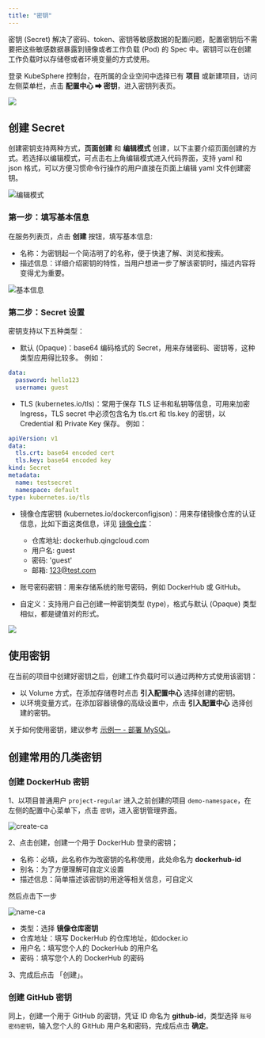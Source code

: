```yaml
---
title: "密钥"
---
```


密钥 (Secret) 解决了密码、token、密钥等敏感数据的配置问题，配置密钥后不需要把这些敏感数据暴露到镜像或者工作负载 (Pod) 的 Spec 中。密钥可以在创建工作负载时以存储卷或者环境变量的方式使用。

登录 KubeSphere 控制台，在所属的企业空间中选择已有 **项目** 或新建项目，访问左侧菜单栏，点击 **配置中心 ➡ 密钥**，进入密钥列表页。

![](https://pek3b.qingstor.com/kubesphere-docs/png/20190514094405.png)

## 创建 Secret

创建密钥支持两种方式，**页面创建** 和 **编辑模式** 创建，以下主要介绍页面创建的方式。若选择以编辑模式，可点击右上角编辑模式进入代码界面，支持 yaml 和 json 格式，可以方便习惯命令行操作的用户直接在页面上编辑 yaml 文件创建密钥。

![编辑模式](/secret-cmd.png)

### 第一步：填写基本信息

在服务列表页，点击 **创建** 按钮，填写基本信息:

- 名称：为密钥起一个简洁明了的名称，便于快速了解、浏览和搜索。
- 描述信息：详细介绍密钥的特性，当用户想进一步了解该密钥时，描述内容将变得尤为重要。

![基本信息](/secret-basic.png)

### 第二步：Secret 设置

密钥支持以下五种类型：

- 默认 (Opaque)：base64 编码格式的 Secret，用来存储密码、密钥等，这种类型应用得比较多。
例如：

```yaml
data:
  password: hello123
  username: guest
```

- TLS (kubernetes.io/tls)：常用于保存 TLS 证书和私钥等信息，可用来加密 Ingress，TLS secret 中必须包含名为 tls.crt 和 tls.key 的密钥，以 Credential 和 Private Key 保存。
例如：

```yaml
apiVersion: v1
data:
  tls.crt: base64 encoded cert
  tls.key: base64 encoded key
kind: Secret
metadata:
  name: testsecret
  namespace: default
type: kubernetes.io/tls
```

- 镜像仓库密钥 (kubernetes.io/dockerconfigjson)：用来存储镜像仓库的认证信息，比如下面这类信息，详见 [镜像仓库](../image-registry)：
   - 仓库地址: dockerhub.qingcloud.com
   - 用户名: guest
   - 密码: 'guest'
   - 邮箱: 123@test.com


- 账号密码密钥：用来存储系统的账号密码，例如 DockerHub 或 GitHub。


- 自定义：支持用户自己创建一种密钥类型 (type)，格式与默认 (Opaque) 类型相似，都是键值对的形式。

![](https://pek3b.qingstor.com/kubesphere-docs/png/20190429154941.png)

## 使用密钥

在当前的项目中创建好密钥之后，创建工作负载时可以通过两种方式使用该密钥：

- 以 Volume 方式，在添加存储卷时点击 **引入配置中心** 选择创建的密钥。
- 以环境变量方式，在添加容器镜像的高级设置中，点击 **引入配置中心** 选择创建的密钥。

关于如何使用密钥，建议参考 [示例一 - 部署 MySQL](../../quick-start/mysql-deployment)。

## 创建常用的几类密钥

### 创建 DockerHub 密钥

1、以项目普通用户 `project-regular` 进入之前创建的项目 `demo-namespace`，在左侧的配置中心菜单下，点击 `密钥`，进入密钥管理界面。

![create-ca](https://kubesphere-docs.pek3b.qingstor.com/png/create-ca.png)

2、点击创建，创建一个用于 DockerHub 登录的密钥；

- 名称：必填，此名称作为改密钥的名称使用，此处命名为 **dockerhub-id**
- 别名：为了方便理解可自定义设置
- 描述信息：简单描述该密钥的用途等相关信息，可自定义

然后点击下一步

![name-ca](https://kubesphere-docs.pek3b.qingstor.com/png/name-ca.png)

- 类型：选择 **镜像仓库密钥**
- 仓库地址：填写 DockerHub 的仓库地址，如docker.io
- 用户名：填写您个人的 DockerHub 的用户名
- 密码：填写您个人的 DockerHub 的密码

3、完成后点击 「创建」。

### 创建 GitHub 密钥

同上，创建一个用于 GitHub 的密钥，凭证 ID 命名为 **github-id**，类型选择 `账号密码密钥`，输入您个人的 GitHub 用户名和密码，完成后点击 **确定**。



